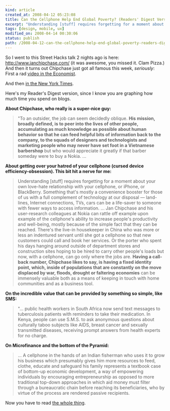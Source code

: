```yaml
--- 
kind: article
created_at: 2008-04-12 05:23:08
title: Can the Cellphone Help End Global Poverty? (Readers' Digest Version)
excerpt: "Understanding [stuff] requires forgetting for a moment about your own love-hate relationship with your cellphone, or iPhone, or BlackBerry. Something that's mostly a convenience booster for those of us with a full complement of technology at our disposal: land-lines, Internet connections, TVs, cars can be a life-saver to someone with fewer ways to access information."
tags: [design, mobile, ux]
modified_on: 2008-04-14 00:30:06
status: publish 
path: /2008-04-12-can-the-cellphone-help-end-global-poverty-readers-digest-version
---
```


So I went to this Street Hacks talk 2 nights ago is here: <a href="http://www.janchipchase.com/ ">http://www.janchipchase.com/ </a> (it was awesome, you missed it. Clam Pizza.) And then it turns out Chipchase just got all famous this week, <em>seriously</em>: First a rad <a href="http://audiovideo.economist.com/?fr_chl=8094fc97a897f95d4bf846ee51a4214809017977">video in the Economist</a>.

And then <a href="http://www.nytimes.com/2008/04/13/magazine/13anthropology-t.html?pagewanted=1">in the New York Times</a>. 

Here's my Reader's Digest version, since I know you are graphing how much time you spend on blogs. 

<strong>About Chipchase, who really is a super-nice guy:</strong>
	
<blockquote class="long">
"To an outsider, the job can seem decidedly oblique. <strong>His mission, broadly defined, is to peer into the lives of other people, accumulating as much knowledge as possible about human behavior so that he can feed helpful bits of information back to the company, to the squads of designers and technologists and marketing people who may never have set foot in a Vietnamese barbershop </strong>but who would appreciate it greatly if that barber someday were to buy a Nokia. ... </blockquote>

<strong>About getting over your hatred of your cellphone (cursed device efficiency-obsession). This bit hit a nerve for me:</strong>

<blockquote class="long">Understanding [stuff] requires forgetting for a moment about your own love-hate relationship with your cellphone, or iPhone, or BlackBerry. Something that's mostly a convenience booster for those of us with a full complement of technology at our disposal &mdash; land-lines, Internet connections, TVs, cars  can be a life-saver to someone with fewer ways to access information. ... Jan Chipchase and his user-research colleagues at Nokia can rattle off example upon example of the cellphone's ability to increase people's productivity and well-being, mostly because of the simple fact that they can be reached. There's the live-in housekeeper in China who was more or less an indentured servant until she got a cellphone so that new customers could call and book her services. Or the porter who spent his days hanging around outside of department stores and construction sites hoping to be hired to carry other people's loads but now, with a cellphone, can go only where the jobs are. <strong>Having a call-back number, Chipchase likes to say, is having a fixed identity point, which, inside of populations that are constantly on the move displaced by war, floods, drought or faltering economies</strong>  can be immensely valuable both as a means of keeping in touch with home communities and as a business tool.</blockquote>

<strong>On the incredible value that can be provided by something so simple, like SMS: </strong>

<blockquote class="long">"... public health workers in South Africa now send text messages to tuberculosis patients with reminders to take their medication. In Kenya, people can use S.M.S. to ask anonymous questions about culturally taboo subjects like AIDS, breast cancer and sexually transmitted diseases, receiving prompt answers from health experts for no charge.</blockquote>

<strong>On Microfinance and the bottom of the Pyramid:</strong>

<blockquote class="long">
... A cellphone in the hands of an Indian fisherman who uses it to grow his business which presumably gives him more resources to feed, clothe, educate and safeguard his family  represents a textbook case of bottom-up economic development, a way of empowering individuals by encouraging entrepreneurship as opposed to more traditional top-down approaches in which aid money must filter through a bureaucratic chain before reaching its beneficiaries, who by virtue of the process are rendered passive recipients.</blockquote>

Now you have to read <a href="http://www.nytimes.com/2008/04/13/magazine/13anthropology-t.html?pagewanted=1">the whole thing</a>.